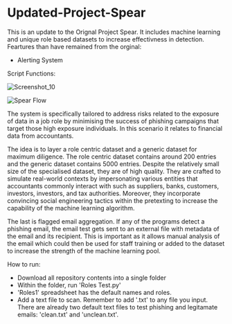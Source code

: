 # Updated-Project-Spear

This is an update to the Orignal Project Spear. It includes machine learning and unique role based datasets to increase effectivness in detection. 
Feartures than have remained from the orginal:
- Alerting System

Script Functions:



![Screenshot_10](https://github.com/Abdurr224/Updated-Project-Spear/assets/166424757/7e83c00c-1fae-42a4-b470-cb459ec9a0f6)



![Spear Flow](https://github.com/Abdurr224/Updated-Project-Spear/assets/166424757/0327753f-0e42-44e1-a606-07c262f51716)





The system is specifically tailored to address risks related to the exposure of data in a job role by minimising the success of phishing campaigns that target those high exposure individuals. In this scenario it relates to financial data from accountants. 
 

The idea is to layer a role centric dataset and a generic dataset for maximum diligence. The role centric dataset contains around 200 entries and the generic dataset contains 5000 entries. Despite the relatively small size of the specialised dataset, they are of high quality. They are crafted to simulate real-world contexts by impersonating various entities that accountants commonly interact with such as suppliers, banks, customers, investors, investors, and tax authorities. Moreover, they incorporate convincing social engineering tactics within the pretexting to increase the capability of the machine learning algorithm.

The last is flagged email aggregation. If any of the programs detect a phishing email, the email test gets sent to an external file with metadata of the email and its recipient. This is important as it allows manual analysis of the email which could then be used for staff training or added to the dataset to increase the strength of the machine learning pool.

How to run:
- Download all repository contents into a single folder
-  Within the folder, run 'Roles Test.py'
-  'Roles1' spreadsheet has the default names and roles. 
-  Add a text file to scan. Remember to add '.txt' to any file you input. There are already two default text files to test phishing and legitamate emails: 'clean.txt' and 'unclean.txt'. 








